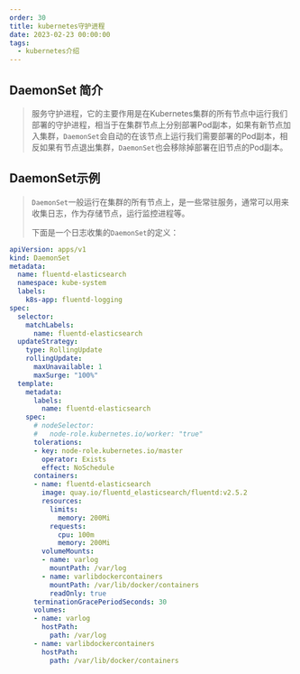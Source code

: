 ```yaml
---
order: 30
title: kubernetes守护进程
date: 2023-02-23 00:00:00
tags: 
  - kubernetes介绍
---
```


## DaemonSet 简介
>
> 服务守护进程，它的主要作用是在Kubernetes集群的所有节点中运行我们部署的守护进程，相当于在集群节点上分别部署Pod副本，如果有新节点加入集群，`DaemonSet`会自动的在该节点上运行我们需要部署的Pod副本，相反如果有节点退出集群，`DaemonSet`也会移除掉部署在旧节点的Pod副本。

## DaemonSet示例
>
> `DaemonSet`一般运行在集群的所有节点上，是一些常驻服务，通常可以用来收集日志，作为存储节点，运行监控进程等。
>
> 下面是一个日志收集的``DaemonSet``的定义：

```yaml
apiVersion: apps/v1
kind: DaemonSet
metadata:
  name: fluentd-elasticsearch
  namespace: kube-system
  labels:
    k8s-app: fluentd-logging
spec:
  selector:
    matchLabels:
      name: fluentd-elasticsearch
  updateStrategy:
    type: RollingUpdate
    rollingUpdate:
      maxUnavailable: 1
      maxSurge: "100%"
  template:
    metadata:
      labels:
        name: fluentd-elasticsearch
    spec:
      # nodeSelector:
      #   node-role.kubernetes.io/worker: "true"
      tolerations:
      - key: node-role.kubernetes.io/master
        operator: Exists
        effect: NoSchedule
      containers:
      - name: fluentd-elasticsearch
        image: quay.io/fluentd_elasticsearch/fluentd:v2.5.2
        resources:
          limits:
            memory: 200Mi
          requests:
            cpu: 100m
            memory: 200Mi
        volumeMounts:
        - name: varlog
          mountPath: /var/log
        - name: varlibdockercontainers
          mountPath: /var/lib/docker/containers
          readOnly: true
      terminationGracePeriodSeconds: 30
      volumes:
      - name: varlog
        hostPath:
          path: /var/log
      - name: varlibdockercontainers
        hostPath:
          path: /var/lib/docker/containers
```
